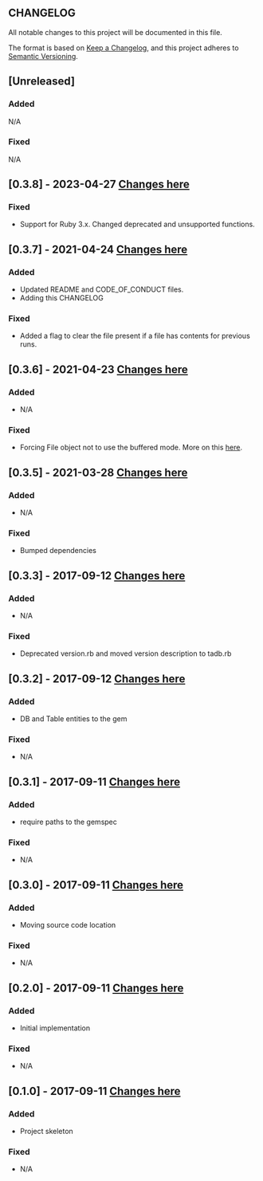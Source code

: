 ## CHANGELOG

All notable changes to this project will be documented in this file.

The format is based on [Keep a Changelog](https://keepachangelog.com/en/1.0.0/),
and this project adheres to [Semantic Versioning](https://semver.org/spec/v2.0.0.html).

## [Unreleased] 

### Added

N/A

### Fixed

N/A

## [0.3.8] - 2023-04-27 [Changes here](https://my.diffend.io/gems/tadb/0.3.7/0.3.8)

### Fixed

- Support for Ruby 3.x. Changed deprecated and unsupported functions.


## [0.3.7] - 2021-04-24 [Changes here](https://my.diffend.io/gems/tadb/0.3.6/0.3.7)

### Added

- Updated README and CODE_OF_CONDUCT files.
- Adding this CHANGELOG

### Fixed

- Added a flag to clear the file present if a file has contents for previous runs.

## [0.3.6] - 2021-04-23 [Changes here](https://my.diffend.io/gems/tadb/0.3.5/0.3.6)

### Added

- N/A

### Fixed

- Forcing File object not to use the buffered mode. More on this [here](https://ruby-doc.org/core-3.0.0/File.html#method-c-new-label-Examples).

## [0.3.5] - 2021-03-28 [Changes here](https://my.diffend.io/gems/tadb/0.3.3/0.3.5)

### Added

- N/A

### Fixed

- Bumped dependencies

## [0.3.3] - 2017-09-12 [Changes here](https://my.diffend.io/gems/tadb/0.3.2/0.3.3)

### Added

- N/A

### Fixed 

- Deprecated version.rb and moved version description to tadb.rb

## [0.3.2] - 2017-09-12 [Changes here](https://my.diffend.io/gems/tadb/0.3.1/0.3.2)

### Added

- DB and Table entities to the gem

### Fixed

- N/A

## [0.3.1] - 2017-09-11 [Changes here](https://my.diffend.io/gems/tadb/0.3.0/0.3.1)

### Added

- require paths to the gemspec

### Fixed

- N/A

## [0.3.0] - 2017-09-11 [Changes here](https://my.diffend.io/gems/tadb/0.2.0/0.3.0)

### Added

- Moving source code location

### Fixed

- N/A

## [0.2.0] - 2017-09-11 [Changes here](https://my.diffend.io/gems/tadb/0.1.0/0.2.0)

### Added

- Initial implementation

### Fixed

- N/A

## [0.1.0] - 2017-09-11 [Changes here](https://my.diffend.io/gems/tadb/0.1.0)

### Added

- Project skeleton

### Fixed

- N/A
